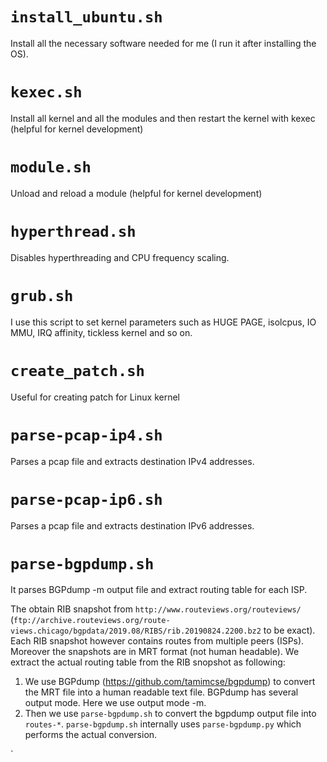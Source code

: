 `install_ubuntu.sh`
==================
Install all the necessary software needed for me (I run it after installing the OS).

`kexec.sh`
==========
Install all kernel and all the modules and then restart the kernel with kexec (helpful for kernel development)

`module.sh`
===========
Unload and reload a module (helpful for kernel development)

`hyperthread.sh`
==============
Disables hyperthreading and CPU frequency scaling.

`grub.sh`
========
I use this script to set kernel parameters such as HUGE PAGE, isolcpus, IO MMU, IRQ affinity, tickless kernel and so on.

`create_patch.sh` 
===================
Useful for creating patch for Linux kernel

`parse-pcap-ip4.sh`
===================
Parses a pcap file and extracts destination IPv4 addresses.

`parse-pcap-ip6.sh`
===================
Parses a pcap file and extracts destination IPv6 addresses.

`parse-bgpdump.sh`
===================
It parses BGPdump -m output file and extract routing table for each ISP. 

The obtain RIB snapshot from `http://www.routeviews.org/routeviews/` (`ftp://archive.routeviews.org/route-views.chicago/bgpdata/2019.08/RIBS/rib.20190824.2200.bz2` to be exact). Each RIB snapshot however contains routes from multiple peers (ISPs). Moreover the snapshots are in MRT format (not human headable). We extract the actual routing table from the RIB snopshot as following:

1. We use BGPdump (https://github.com/tamimcse/bgpdump) to convert the MRT file into a human readable text file. BGPdump has several output mode. Here we use output mode -m.
2. Then we use `parse-bgpdump.sh` to convert the bgpdump output file into `routes-*`. `parse-bgpdump.sh` internally uses `parse-bgpdump.py` which performs the actual conversion.

`




